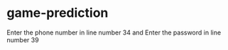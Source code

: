 # game-prediction
Enter the phone number in line number 34
and 
Enter the password in line number 39
